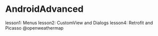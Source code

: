 # AndroidAdvanced
lesson1: Menus
lesson2: CustomView and Dialogs
lesson4: Retrofit and Picasso @openweathermap
